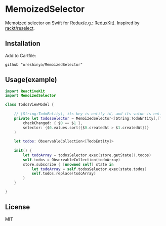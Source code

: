 # MemoizedSelector
Memoized selector on Swift for Redux(e.g.: [ReduxKit](https://github.com/ReduxKit/ReduxKit)).
Inspired by [rackt/reselect](https://github.com/rackt/reselect).

## Installation

Add to Cartfile:

```
github "oreshinya/MemoizedSelector"
```

## Usage(example)

```swift
import ReactiveKit
import MemoizedSelector

class TodosViewModel {
    
    // [String:TodoEntity], its key is entity id, and its value is entity.
    private let todosSelector = MemoizedSelector<[String:TodoEntity],[TodoEntity]>(
        checkChanged: { $0 == $1 },
        selector: {$0.values.sort({$0.createdAt > $1.createdAt})}
    )
    
    let todos: ObservableCollection<[TodoEntity]>
    
    init() {
        let todoArray = todosSelector.exec(store.getState().todos)
        self.todos = ObservableCollection(todoArray)
        store.subscribe { [unowned self] state in
            let todoArray = self.todosSelector.exec(state.todos)
            self.todos.replace(todoArray)
        }
    }

}
```

## License
MIT
